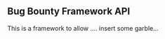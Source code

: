 Bug Bounty Framework API
------------------------

This is a framework to allow .... insert some garble...